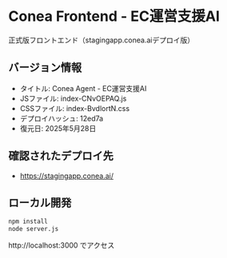 # Conea Frontend - EC運営支援AI

正式版フロントエンド（stagingapp.conea.aiデプロイ版）

## バージョン情報
- タイトル: Conea Agent - EC運営支援AI
- JSファイル: index-CNvOEPAQ.js
- CSSファイル: index-BvdlortN.css
- デプロイハッシュ: 12ed7a
- 復元日: 2025年5月28日

## 確認されたデプロイ先
- https://stagingapp.conea.ai/

## ローカル開発
```bash
npm install
node server.js
```
http://localhost:3000 でアクセス
